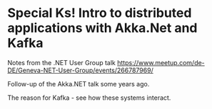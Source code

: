 # Special Ks! Intro to distributed applications with Akka.Net and Kafka
Notes from the .NET User Group talk https://www.meetup.com/de-DE/Geneva-NET-User-Group/events/266787969/

Follow-up of the Akka.NET talk some years ago.

The reason for Kafka - see how these systems interact.

